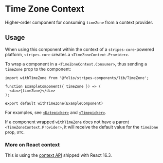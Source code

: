 # Time Zone Context
Higher-order component for consuming `timeZone` from a context provider.

## Usage
When using this component within the context of a `stripes-core`-powered platform, `stripes-core` creates a `<TimeZoneContext.Provider>`.

To wrap a component in a `<TimeZoneContext.Consumer>`, thus sending a `timeZone` prop to the component:
```
import withTimeZone from '@folio/stripes-components/lib/TimeZone';

function ExampleComponent({ timeZone }) => (
  <div>{timeZone}</div>
);

export default withTimeZone(ExampleComponent)
```

For examples, see [`<Datepicker>`](../Datepicker) and [`<Timepicker>`](../Timepicker).

If a component wrapped `withTimeZone` does not have a parent `<TimeZoneContext.Provider>`, it will receive the default value for the `timeZone` prop, `UTC`.

### More on React context
This is using the [context API](https://reactjs.org/docs/context.html) shipped with React 16.3.
